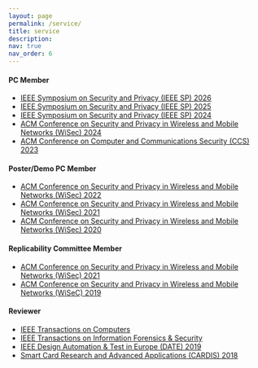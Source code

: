 ```yaml
---
layout: page
permalink: /service/
title: service
description:
nav: true
nav_order: 6
---
```


#### PC Member

- [IEEE Symposium on Security and Privacy (IEEE SP) 2026][pc5]
- [IEEE Symposium on Security and Privacy (IEEE SP) 2025][pc4]
- [IEEE Symposium on Security and Privacy (IEEE SP) 2024][pc3]
- [ACM Conference on Security and Privacy in Wireless and Mobile Networks (WiSec) 2024][pc2]
- [ACM Conference on Computer and Communications Security (CCS) 2023][pc1]

#### Poster/Demo PC Member

- [ACM Conference on Security and Privacy in Wireless and Mobile Networks (WiSec) 2022][demo3]
- [ACM Conference on Security and Privacy in Wireless and Mobile Networks (WiSec) 2021][demo2]
- [ACM Conference on Security and Privacy in Wireless and Mobile Networks (WiSec) 2020][demo1]

#### Replicability Committee Member

- [ACM Conference on Security and Privacy in Wireless and Mobile Networks (WiSec) 2021][rep2]
- [ACM Conference on Security and Privacy in Wireless and Mobile Networks (WiSeC) 2019][rep1]

#### Reviewer

- [IEEE Transactions on Computers][rev4]
- [IEEE Transactions on Information Forensics & Security][rev3]
- [IEEE Design Automation & Test in Europe (DATE) 2019][rev2]
- [Smart Card Research and Advanced Applications (CARDIS) 2018][rev1]

[pc1]: https://www.sigsac.org/ccs/CCS2023/orgs-program.html
[pc2]: https://wisec2024.kaist.ac.kr/program-committee/
[pc3]: https://sp2024.ieee-security.org/cfpapers.html
[pc4]: https://sp2025.ieee-security.org/cfpapers.html
[pc5]: https://sp2026.ieee-security.org/cfpapers.html
[demo1]: https://wisec2020.ins.jku.at/organization/
[demo2]: https://sites.nyuad.nyu.edu/wisec21/organization/
[demo3]: https://wisec2022.cs.utsa.edu/organization/
[rep1]: https://wisec19.fiu.edu/replicability-label
[rep2]: https://wisecdata.ccs.neu.edu/2021.html
[rev4]: https://www.computer.org/csdl/journal/tc
[rev3]: https://signalprocessingsociety.org/publications-resources/ieee-transactions-information-forensics-and-security
[rev2]: https://past.date-conference.com/proceedings-archive/2019/html/oc.html
[rev1]: https://books.google.fr/books?id=UReMDwAAQBAJ&lpg=PP8&ots=uDF4YYoj4R&dq=Reviewer%2C%20Smart%20Card%20Research%20and%20Advanced%20Applications%20(CARDIS)%202018%20giovanni%20camurati&hl=fr&pg=PP8#v=onepage&q=Reviewer,%20Smart%20Card%20Research%20and%20Advanced%20Applications%20(CARDIS)%202018%20giovanni%20camurati&f=false
